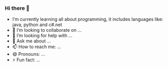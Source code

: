 ### Hi there 👋

<!--
**Wilfredo33/Wilfredo33** is a ✨ _special_ ✨ repository because its `README.md` (this file) appears on your GitHub profile. -->


- I’m currently learning all about programming, it includes languages like: java, python and c#.net
- 👯 I’m looking to collaborate on ...
- 🤔 I’m looking for help with ...
- 💬 Ask me about ...
- 📫 How to reach me: ...
- 😄 Pronouns: ...
- ⚡ Fun fact: ...
